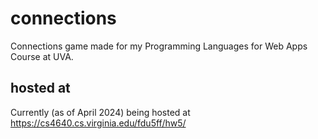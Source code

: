 # connections
Connections game made for my Programming Languages for Web Apps Course at UVA. 

## hosted at
Currently (as of April 2024) being hosted at https://cs4640.cs.virginia.edu/fdu5ff/hw5/
